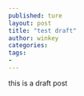 ```yaml
---
published: ture
layout: post
title: "test draft"
author: winkey
categories:
tags:
-
---
```


this is a draft post
